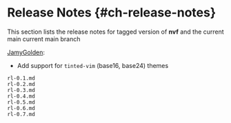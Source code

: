 # Release Notes {#ch-release-notes}

This section lists the release notes for tagged version of **nvf** and the
current main current main branch

[JamyGolden](https://github.com/JamyGolden):

- Add support for `tinted-vim` (base16, base24) themes

```{=include=} chapters
rl-0.1.md
rl-0.2.md
rl-0.3.md
rl-0.4.md
rl-0.5.md
rl-0.6.md
rl-0.7.md
```
